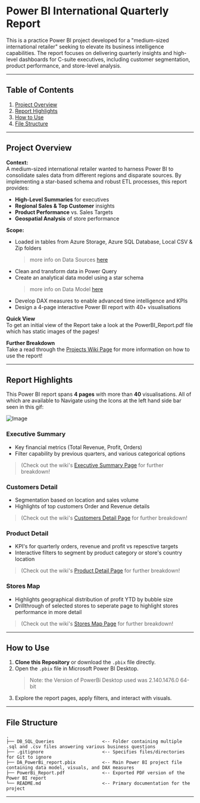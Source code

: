 # Power BI International Quarterly Report

This is a practice Power BI project developed for a "medium-sized international retailer" seeking to elevate its business intelligence capabilities. The report focuses on delivering quarterly insights and high-level dashboards for C-suite executives, including customer segmentation, product performance, and store-level analysis.

---

## Table of Contents

1. [Project Overview](#project-overview)  
2. [Report Highlights](#report-highlights)  
3. [How to Use](#how-to-use)  
4. [File Structure](#file-structure)  

---

## Project Overview

**Context:**  
A medium-sized international retailer wanted to harness Power BI to consolidate sales data from different regions and disparate sources. By implementing a star-based schema and robust ETL processes, this report provides:

- **High-Level Summaries** for executives  
- **Regional Sales & Top Customer** insights  
- **Product Performance** vs. Sales Targets  
- **Geospatial Analysis** of store performance

**Scope:**  
- Loaded in tables from Azure Storage, Azure SQL Database, Local CSV & Zip folders
  > more info on Data Sources [here](https://github.com/JaredGill/PowerBi_International_Retail_Quartely_Report/wiki/Data-Sources-&-Data-Model#data-sources) 
- Clean and transform data in Power Query  
- Create an analytical data model using a star schema
  > more info on Data Model [here](https://github.com/JaredGill/PowerBi_International_Retail_Quartely_Report/wiki/Data-Sources-&-Data-Model#data-model) 
- Develop DAX measures to enable advanced time intelligence and KPIs  
- Design a 4-page interactive Power BI report with 40+ visualisations

**Quick View**  
To get an initial view of the Report take a look at the PowerBI_Report.pdf file which has static images of the pages!

**Further Breakdown**  
Take a read through the [Projects Wiki Page](https://github.com/JaredGill/PowerBi_International_Retail_Quartely_Report/wiki) for more information on how to use the report!

---

## Report Highlights

This Power BI report spans **4 pages** with more than **40** visualisations. All of which are available to Navigate using the Icons at the left hand side bar seen in this gif:

![Image](https://github.com/user-attachments/assets/7c104568-b0ee-4aec-9b64-18081cad8845)

### Executive Summary 
- Key financial metrics (Total Revenue, Profit, Orders)  
- Filter capability by previous quarters, and various categorical options
> (Check out the wiki's [Executive Summary Page](https://github.com/JaredGill/PowerBi_International_Retail_Quartely_Report/wiki/Executive-Summary-Page)  for further breakdown!

### Customers Detail
- Segmentation based on location and sales volume  
- Highlights of top customers Order and Revenue details
> (Check out the wiki's [Customers Detail Page](https://github.com/JaredGill/PowerBi_International_Retail_Quartely_Report/wiki/Customer-Detail-Page)  for further breakdown!

### Product Detail
- KPI's for quarterly orders, revenue and profit vs repesctive targets
- Interactive filters to segment by product category or store's country location
> (Check out the wiki's [Product Detail Page](https://github.com/JaredGill/PowerBi_International_Retail_Quartely_Report/wiki/Product-Detail-Page)  for further breakdown!

### Stores Map 
- Highlights geographical distribution of profit YTD by bubble size
- Drillthrough of selected stores to seperate page to highlight stores performance in more detail
> (Check out the wiki's [Stores Map Page](https://github.com/JaredGill/PowerBi_International_Retail_Quartely_Report/wiki/Stores-Map-Page)  for further breakdown!

---

## How to Use

1. **Clone this Repository** or download the `.pbix` file directly.
2. Open the `.pbix` file in Microsoft Power BI Desktop.  
   > Note: the Version of PowerBi Desktop used was 2.140.1476.0 64-bit
3. Explore the report pages, apply filters, and interact with visuals.

---

## File Structure
```plaintext
.
├── DB_SQL_Queries                  <-- Folder containing multiple .sql and .csv files answering various business questions
├── .gitignore                      <-- Specifies files/directories for Git to ignore
├── DA_PowerBi_report.pbix          <-- Main Power BI project file containing data model, visuals, and DAX measures
├── PowerBi_Report.pdf              <-- Exported PDF version of the Power BI report
└── README.md                       <-- Primary documentation for the project
```

---





